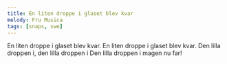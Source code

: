 ```yaml
---
title: En liten droppe i glaset blev kvar
melody: Fru Musica
tags: [snaps, swe]
---
```


En liten droppe i glaset blev kvar.
En liten droppe i glaset blev kvar.
Den lilla droppen i,
den lilla droppen i
Den lilla droppen i magen nu far!
